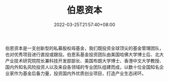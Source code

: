 ﻿---
weight: 
title: "伯恩资本"
description: "伯恩资本是一支创新型的私募股权母基金，我们既投资全球顶尖的基金管理团队，也对优秀项目进行直投或跟投"
date: 2022-03-25T21:57:40+08:00
lastmod: 2022-03-25T16:45:40+08:00
draft: false
authors: ["Metabd"]
featuredImage: "boenziben.jpg"
link: ""
tags: ["投资机构","伯恩资本"]
categories: ["navigation"]
navigation: ["投资机构"]
lightgallery: true
toc: true
pinned: false
recommend: false
recommend1: false
---
伯恩资本是一支创新型的私募股权母基金，我们既投资全球顶尖的基金管理团队，也对优秀项目进行直投或跟投。伯恩系基金投资团队由美国哈佛大学博士后、北大产业技术研究院院长兼科技开发部部长、美国布朗大学博士、香港中文大学教授、国内外知名风险投资人以及来自各领域的专业团队组建而成，以数十位全国知名企业家作为基金后备力量，投资国内外优质创业项目，打造产业生态闭环。
